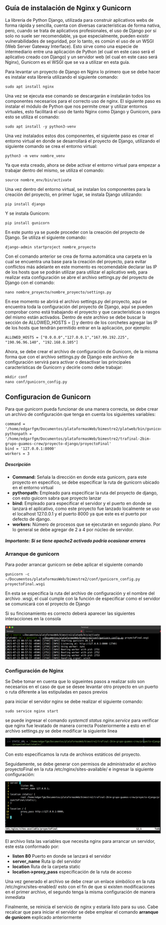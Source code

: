 ## Guía de instalación de Nginx y Gunicorn

La librería de Python Django, utilizada para construir aplicativos webs de forma rápida y sencilla, cuenta con diversas características de forma nativa, pero, cuando se trata de aplicativos profesionales, el uso de Django por sí solo no suele ser recomendable, ya que especialmente, pueden existir vulnerabilidades de seguridad, por lo tanto, es común el uso de un WSGI (Web Server Gateway Interface). Esto sirve como una especie de intermediario entre una aplicación de Python (el cual en este caso será el aplicativo creado con Django) y un servidor web (el cual en este caso será Nginx), Gunicorn es el WSGI que se va a utilizar en esta guía.

Para levantar un proyecto de Django en Nginx lo primero que se debe hacer es instalar esta librería utilizando el siguiente comando:

    sudo apt install nginx

Una vez se ejecuta ese comando se descargarán e instalarán todos los componentes necesarios para el correcto uso de nginx. El siguiente paso es instalar el módulo de Python que nos permite crear y utilizar entornos virtuales, esto facilitará el uso de tanto Nginx como Django y Gunicorn, para esto se utiliza el comando:

    sudo apt install -y python3-venv

Una vez instalados estos dos componentes, el siguiente paso es crear el entorno virtual en donde se desarrollará el proyecto de Django, utilizando el siguiente comando se crea el entorno virtual:

    python3 -m venv nombre_venv

Ya que esta creado, ahora se debe activar el entorno virtual para empezar a trabajar dentro del mismo, se utiliza el comando:

    source nombre_env/bin/activate

Una vez dentro del entorno virtual, se instalan los componentes para la creación del proyecto, en primer lugar, se instala Django utilizando:

    pip install django

Y se instala Gunicorn:

    pip install gunicorn

En este punto ya se puede proceder con la creación del proyecto de Django. Se utiliza el siguiente comando:

    django-admin startproject nombre_proyecto

Con el comando anterior se crea de forma automática una carpeta en la cual se encuentra una base para la creación del proyecto, para evitar conflictos más adelante en este momento es recomendable declarar las IP de los hosts que se podrán utilizar para utilizar el aplicativo web, para realizar esta configuración se abre el archivo settings.py del proyecto de Django con el comando:

    nano nombre_proyecto/nombre_proyecto/settings.py

En ese momento se abrirá el archivo settings.py del proyecto, aquí se encuentra toda la configuración del proyecto de Django, aquí se pueden comprobar como está trabajando el proyecto y que características o rasgos del mismo están activados. Dentro de este archivo se debe buscar la sección de ALLOWED_HOSTS = [] y dentro de los corchetes agregar las IP de los hosts que tendrán permitido entrar en la aplicación, por ejemplo:

    ALLOWED_HOSTS = ["0.0.0.0","127.0.0.1","167.99.192.225", "190.96.96.140", "192.168.0.105"]

Ahora, se debe crear el archivo de configuración de Gunicorn, de la misma forma que con el archivo settings.py de Django este archivo de configuración servirá para activar o desactivar las principales características de Gunicorn y decirle como debe trabajar:

    mkdir conf
    nano conf/gunicorn_config.py

## Configuracion de Gunicorn
Para que gunicorn pueda funcionar de una manera correcta, se debe crear un archivo de configuración que tenga en cuenta los siguientes variables:

    command = '/home/edgarfgm/Documentos/plataformasWeb/bimestre2/platweb/bin/gunicorn'
    pythonpath = '/home/edgarfgm/Documentos/plataformasWeb/bimestre2/trafinal-2bim-grupo-guamos-crew/proyecto-django/proyectoFinal'
    bind = '127.0.0.1:8000'
    workers = 3

##### Descripción
- **Command:** Señala la dirección en donde esta gunicorn, para este proyecto en especifico, se debe especificar la ruta de gunicorn ubicado en el entorno virtual
- **pythonpath:** Empleado para especificar la ruta del proyecto de django, con esto guicorn sabra que proyecto lanzar
- **bind:** Empleado para especificar el servidor y el puerto en donde se lanzará el aplicativo, como este proyecto fue lanzado localmente se uso el localhost 127.0.0.1 y el puerto 8000 ya que este es el puerto por defecto de django. 
- **workers:** Número de procesos que se ejecutarán en segundo plano. Por lo general se debe agregar de 2 a 4 por núcleo de servidor. 

##### Importante: Si se tiene apache2 activado podría ocasionar errores


### Arranque de gunicorn
Para poder arrancar gunicorn se debe aplicar el siguiente comando 

    gunicorn -c ~/Documentos/plataformasWeb/bimestre2/conf/gunicorn_config.py proyectoFinal.wsgi

En esta se especifica la ruta del archivo de configuración y el nombre del archivo .wsgi, el cual cumple con la función de especificar como el servidor se comunicará con el proyecto de Django

Si su fincionamiento es correcto deberá aparecer las siguientes interacciones en la consola

![http](https://raw.githubusercontent.com/PlataformasWeb-P-AA2021/trafinal-2bim-grupo-guamos-crew/main/publicacion/images/arranque_gunicorn.png)

### Configuración de Nginx 
Se Debe tomar en cuenta que lo sigueintes pasos a realizar solo son necesarios en el caso de que se desee levantar otro proyecto en un puerto o ruta diferente a las estipuladas en pasos previos

para iniciar el servidor nginx se debe realizar el siguiente comando:

    sudo service nginx start

se puede ingresar el comando *systemctl status nginx.service* para verificar que nginx fue levatado de manera correcta 
Posteriormente a esto en el archivo settings.py se debe modificar la siguiente linea

![http static](https://raw.githubusercontent.com/PlataformasWeb-P-AA2021/trafinal-2bim-grupo-guamos-crew/main/publicacion/images/configuracion_static_url.png)

Con esto especificamos la ruta de archivos estáticos del proyecto.

Seguidamente, se debe generar con permisos de administrador el archivo proyectoFinal en la ruta /etc/nginx/sites-available/ e ingresar la siguiente configuración:

![http nginx](https://raw.githubusercontent.com/PlataformasWeb-P-AA2021/trafinal-2bim-grupo-guamos-crew/main/publicacion/images/configuracion_ruta_gunicorn.png)

El archivo lista las variables que necesita nginx para arrancar un servidor, este esta conformado por:

- **listen 80** Puerto en donde se lanzará el servidor
- **server_name** Ruta ip del servidor
- **location** Ruta de la carpeta static
- **location->proxy_pass** especificación de la ruta de acceso

Una vez generado el archivo se debe crear un enlace simbólico en la ruta /etc/nginx/sites-enabled/ esto con el fin de que si existen modificaciones en el primer archivo, el segundo tenga la misma configuración de manera inmediata

Finalmente, se reinicia el servicio de nginx y estaría listo para su uso.
Cabe recalcar que para iniciar el servidor se debe emplear el comando **arranque de gunicorn** explicado anteriormente
